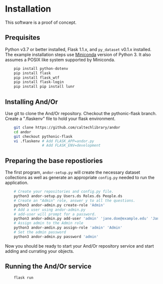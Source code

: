 
# Installation

This software is a proof of concept. 

## Prequisites

Python v3.7 or better installed, Flask 1.1.x, and `py_dataset` v0.1.x 
installed.  The example installation steps use 
[Miniconda](https://docs.conda.io/en/latest/miniconda.html "Miniconda installation page") version of Python 3.  It also assumes a POSIX like
system supported by Miniconda.

```bash
    pip install python-dotenv
    pip install flask
    pip install flask_wtf
    pip install flask-login
    pip install pip install lunr
```

## Installing And/Or

Use git to clone the And/Or repository. Checkout the pythonic-flask branch.
Create a ".flaskenv" file to hold your flask environment.

```bash
    git clone https://github.com/caltechlibrary/andor
    cd andor
    git checkout pythonic-flask
    vi .flaskenv # Add FLASK_APP=andor.py  
                 # Add FLASK_ENV=development
```

## Preparing the base repostiories

The first program, `andor-setup.py` will create the necessary dataset
collections as well as generate an appropriate `config.py` needed to run the
application.

```bash
    # Create your repositories and config.py file.
    python3 andor-setup.py Users.ds Roles.ds People.ds
    # Create an "Admin" role, answer y to all the questions.
    python3 andor-admin.py create-role 'Admin'
    # Add a user using andor-admin.py
    # add-user will prompt for a password.
    python3 andor-admin.py add-user 'admin' 'jane.doe@example.edu' 'Jane Doe'
    # Assign admin to the Admin role
    python3 andor-amdin.py assign-role 'admin' 'Admin'
    # Set the admin password
    python3 andor-admin.py password 'admin'
```

Now you should be ready to start your And/Or repository service and start
adding and currating your objects.

## Running the And/Or service

```bash
    flask run
```

